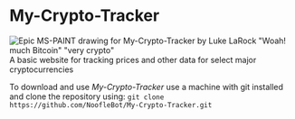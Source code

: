# My-Crypto-Tracker
![Epic MS-PAINT drawing for My-Crypto-Tracker by Luke LaRock "Woah! much Bitcoin" "very crypto"](./README-image "Epic MS-PAINT drawing by Luke LaRock")
A basic website for tracking prices and other data for select major cryptocurrencies

To download and use *My-Crypto-Tracker* use a machine with git installed and clone the repository using:
`git clone https://github.com/NoofleBot/My-Crypto-Tracker.git`
